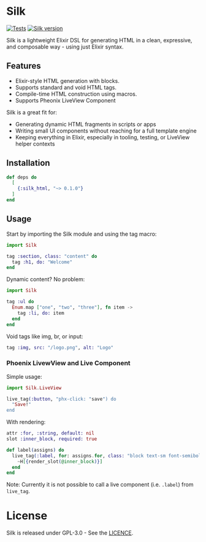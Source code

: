 # Silk
[![Tests](https://github.com/PenguinBoi12/silk/actions/workflows/test.yml/badge.svg)](https://github.com/PenguinBoi12/silk/actions/workflows/test.yml)
[![Silk version](https://img.shields.io/hexpm/v/silk_html.svg)](https://hex.pm/packages/silk_html)

Silk is a lightweight Elixir DSL for generating HTML in a clean, expressive, 
and composable way - using just Elixir syntax.

## Features

- Elixir-style HTML generation with blocks.
- Supports standard and void HTML tags.
- Compile-time HTML construction using macros.
- Supports Pheonix LiveView Component 

Silk is a great fit for:
- Generating dynamic HTML fragments in scripts or apps
- Writing small UI components without reaching for a full template engine
- Keeping everything in Elixir, especially in tooling, testing, or LiveView helper contexts

## Installation

```elixir
def deps do
  [
    {:silk_html, "~> 0.1.0"}
  ]
end
```

## Usage
Start by importing the Silk module and using the tag macro:
```elixir
import Silk

tag :section, class: "content" do
  tag :h1, do: "Welcome"
end
```

Dynamic content? No problem:
```elixir
import Silk

tag :ul do
  Enum.map ["one", "two", "three"], fn item ->
    tag :li, do: item
  end
end
```

Void tags like img, br, or input:
```elixir
tag :img, src: "/logo.png", alt: "Logo"
````

### Phoenix LivewView and Live Component
Simple usage:
```elixir
import Silk.LiveView

live_tag(:button, "phx-click: "save") do
  "Save!"
end
```

With rendering:
```elixir
attr :for, :string, default: nil
slot :inner_block, required: true

def label(assigns) do
  live_tag(:label, for: assigns.for, class: "block text-sm font-semibold leading-6 text-zinc-800") do
    ~H[{render_slot(@inner_block)}]
  end
end
```

Note: Currently it is not possible to call a live component (i.e. `.label`) from `live_tag`.

# License

Silk is released under GPL-3.0 - See the [LICENCE](LICENSE).
